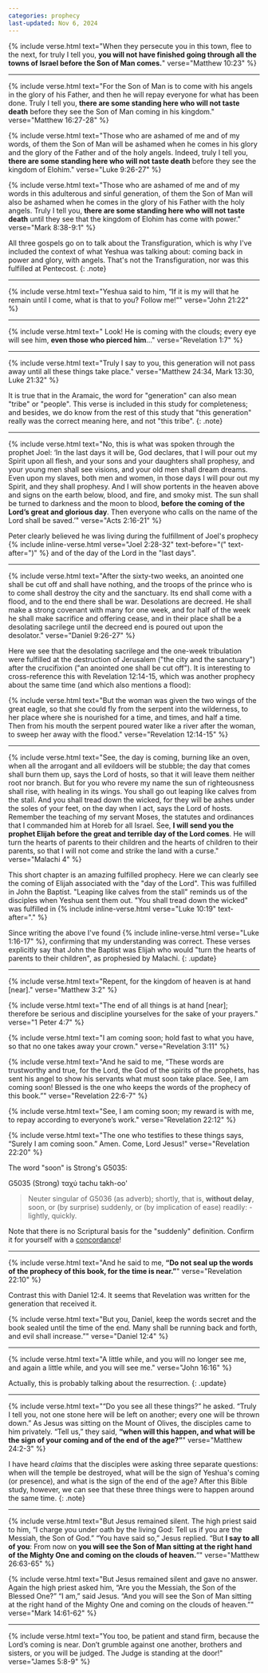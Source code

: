 ```yaml
---
categories: prophecy
last-updated: Nov 6, 2024
---
```


{% include verse.html
text="When they persecute you in this town, flee to the next, for truly I tell you, **you will not have finished going through all the towns of Israel before the Son of Man comes.**"
verse="Matthew 10:23"
%}

---

{% include verse.html
text="For the Son of Man is to come with his angels in the glory of his Father, and then he will repay everyone for what has been done. Truly I tell you, **there are some standing here who will not taste death** before they see the Son of Man coming in his kingdom."
verse="Matthew 16:27-28"
%}

{% include verse.html
text="Those who are ashamed of me and of my words, of them the Son of Man will be ashamed when he comes in his glory and the glory of the Father and of the holy angels. Indeed, truly I tell you, **there are some standing here who will not taste death** before they see the kingdom of Elohim."
verse="Luke 9:26-27"
%}

{% include verse.html
text="Those who are ashamed of me and of my words in this adulterous and sinful generation, of them the Son of Man will also be ashamed when he comes in the glory of his Father with the holy angels. Truly I tell you, **there are some standing here who will not taste death** until they see that the kingdom of Elohim has come with power."
verse="Mark 8:38-9:1"
%}

All three gospels go on to talk about the Transfiguration, which is why I've included the context of what Yeshua was talking about: coming back in power and glory, with angels. That's not the Transfiguration, nor was this fulfilled at Pentecost.
{: .note}

---

{% include verse.html
text="Yeshua said to him, “If it is my will that he remain until I come, what is that to you? Follow me!”"
verse="John 21:22"
%}

---

{% include verse.html
text="
Look! He is coming with the clouds; every eye will see him, **even those who pierced him**..."
verse="Revelation 1:7"
%}

---

{% include verse.html
text="Truly I say to you, this generation will not pass away until all these things take place."
verse="Matthew 24:34, Mark 13:30, Luke 21:32"
%}

It is true that in the Aramaic, the word for "generation" can also mean "tribe" or "people". This verse is included in this study for completeness; and besides, we do know from the rest of this study that "this generation" really was the correct meaning here, and not "this tribe".
{: .note}

---

{% include verse.html
text="No, this is what was spoken through the prophet Joel: ‘In the last days it will be, God declares, that I will pour out my Spirit upon all flesh, and your sons and your daughters shall prophesy, and your young men shall see visions, and your old men shall dream dreams. Even upon my slaves, both men and women, in those days I will pour out my Spirit, and they shall prophesy. And I will show portents in the heaven above and signs on the earth below, blood, and fire, and smoky mist. The sun shall be turned to darkness and the moon to blood, **before the coming of the Lord’s great and glorious day**. Then everyone who calls on the name of the Lord shall be saved.’"
verse="Acts 2:16-21"
%}

Peter clearly believed he was living during the fulfillment of Joel's prophecy {% include inline-verse.html verse="Joel 2:28-32" text-before="(" text-after=")" %} and of the day of the Lord in the "last days".

---

{% include verse.html
text="After the sixty-two weeks, an anointed one shall be cut off and shall have nothing, and the troops of the prince who is to come shall destroy the city and the sanctuary. Its end shall come with a flood, and to the end there shall be war. Desolations are decreed. He shall make a strong covenant with many for one week, and for half of the week he shall make sacrifice and offering cease, and in their place shall be a desolating sacrilege until the decreed end is poured out upon the desolator."
verse="Daniel 9:26-27"
%}

Here we see that the desolating sacrilege and the one-week tribulation were fulfilled at the destruction of Jerusalem ("the city and the sanctuary") after the crucifixion ("an anointed one shall be cut off"). It is interesting to cross-reference this with Revelation 12:14-15, which was another prophecy about the same time (and which also mentions a flood):

{% include verse.html
text="But the woman was given the two wings of the great eagle, so that she could fly from the serpent into the wilderness, to her place where she is nourished for a time, and times, and half a time. Then from his mouth the serpent poured water like a river after the woman, to sweep her away with the flood."
verse="Revelation 12:14-15"
%}

---

{% include verse.html
text="See, the day is coming, burning like an oven, when all the arrogant and all evildoers will be stubble; the day that comes shall burn them up, says the Lord of hosts, so that it will leave them neither root nor branch. But for you who revere my name the sun of righteousness shall rise, with healing in its wings. You shall go out leaping like calves from the stall. And you shall tread down the wicked, for they will be ashes under the soles of your feet, on the day when I act, says the Lord of hosts. Remember the teaching of my servant Moses, the statutes and ordinances that I commanded him at Horeb for all Israel. See, **I will send you the prophet Elijah before the great and terrible day of the Lord comes**. He will turn the hearts of parents to their children and the hearts of children to their parents, so that I will not come and strike the land with a curse."
verse="Malachi 4"
%}

This short chapter is an amazing fulfilled prophecy. Here we can clearly see the coming of Elijah associated with the "day of the Lord". This was fulfilled in John the Baptist. "Leaping like calves from the stall" reminds us of the disciples when Yeshua sent them out. "You shall tread down the wicked" was fulfilled in {% include inline-verse.html verse="Luke 10:19" text-after="." %}

Since writing the above I've found {% include inline-verse.html verse="Luke 1:16-17" %}, confirming that my understanding was correct. These verses explicitly say that John the Baptist was Elijah who would "turn the hearts of parents to their children", as prophesied by Malachi.
{: .update}

---

{% include verse.html
text="Repent, for the kingdom of heaven is at hand [near]."
verse="Matthew 3:2"
%}

{% include verse.html
text="The end of all things is at hand [near]; therefore be serious and discipline yourselves for the sake of your prayers."
verse="1 Peter 4:7"
%}

{% include verse.html
text="I am coming soon; hold fast to what you have, so that no one takes away your crown."
verse="Revelation 3:11"
%}

{% include verse.html
text="And he said to me, “These words are trustworthy and true, for the Lord, the God of the spirits of the prophets, has sent his angel to show his servants what must soon take place. See, I am coming soon! Blessed is the one who keeps the words of the prophecy of this book.”"
verse="Revelation 22:6-7"
%}

{% include verse.html
text="See, I am coming soon; my reward is with me, to repay according to everyone’s work."
verse="Revelation 22:12"
%}

{% include verse.html
text="The one who testifies to these things says, “Surely I am coming soon.” Amen. Come, Lord Jesus!"
verse="Revelation 22:20"
%}


The word "soon" is Strong's G5035:

G5035   (Strong)
ταχύ
tachu
takh-oo'

> Neuter singular of G5036 (as adverb); shortly, that is, **without delay**, soon, or (by surprise) suddenly, or (by implication of ease) readily: - lightly, quickly.

Note that there is no Scriptural basis for the "suddenly" definition. Confirm it for yourself with a [concordance](https://www.blueletterbible.org/lexicon/g5035/kjv/tr/0-1/)!

---

{% include verse.html
text="And he said to me, **“Do not seal up the words of the prophecy of this book, for the time is near.”**"
verse="Revelation 22:10"
%}

Contrast this with Daniel 12:4. It seems that Revelation was written for the generation that received it.

{% include verse.html
text="But you, Daniel, keep the words secret and the book sealed until the time of the end. Many shall be running back and forth, and evil shall increase.”"
verse="Daniel 12:4"
%}

---

{% include verse.html
text="A little while, and you will no longer see me, and again a little while, and you will see me."
verse="John 16:16"
%}

Actually, this is probably talking about the resurrection.
{: .update}

---

{% include verse.html
text="“Do you see all these things?” he asked. “Truly I tell you, not one stone here will be left on another; every one will be thrown down.” As Jesus was sitting on the Mount of Olives, the disciples came to him privately. “Tell us,” they said, **“when will this happen, and what will be the sign of your coming and of the end of the age?”**"
verse="Matthew 24:2-3"
%}

I have heard *claims* that the disciples were asking three separate questions: when will the temple be destroyed, what will be the sign of Yeshua's coming (or presence), and what is the sign of the end of the age? After this Bible study, however, we can see that these three things were to happen around the same time.
{: .note}

---

{% include verse.html
text="But Jesus remained silent. The high priest said to him, “I charge you under oath by the living God: Tell us if you are the Messiah, the Son of God.” “You have said so,” Jesus replied. “But <b>I say to all of you</b>: From now on <b>you will see the Son of Man sitting at the right hand of the Mighty One and coming on the clouds of heaven.</b>”"
verse="Matthew 26:63-65"
%}

{% include verse.html
text="But Jesus remained silent and gave no answer. Again the high priest asked him, “Are you the Messiah, the Son of the Blessed One?” “I am,” said Jesus. “And you will see the Son of Man sitting at the right hand of the Mighty One and coming on the clouds of heaven.”"
verse="Mark 14:61-62"
%}

---

{% include verse.html
text="You too, be patient and stand firm, because the Lord’s coming is near. Don’t grumble against one another, brothers and sisters, or you will be judged. The Judge is standing at the door!"
verse="James 5:8-9"
%}
